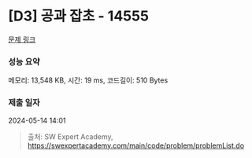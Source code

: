 # [D3] 공과 잡초 - 14555 

[문제 링크](https://swexpertacademy.com/main/code/problem/problemDetail.do?contestProbId=AYGtoa3qARcDFARC) 

### 성능 요약

메모리: 13,548 KB, 시간: 19 ms, 코드길이: 510 Bytes

### 제출 일자

2024-05-14 14:01



> 출처: SW Expert Academy, https://swexpertacademy.com/main/code/problem/problemList.do